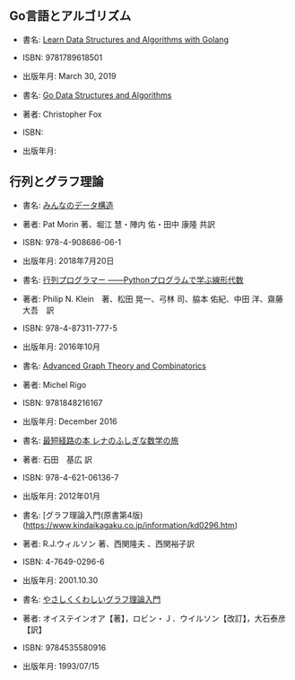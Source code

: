 
## Go言語とアルゴリズム

* 書名: [Learn Data Structures and Algorithms with Golang](https://www.packtpub.com/application-development/learn-data-structures-and-algorithms-golang)
* ISBN: 9781789618501
* 出版年月: March 30, 2019

* 書名: [Go Data Structures and Algorithms](https://bookboon.com/en/go-data-structures-and-algorithms-ebook)
* 著者:  Christopher Fox
* ISBN: 
* 出版年月: 


## 行列とグラフ理論


* 書名: [みんなのデータ構造](https://www.lambdanote.com/collections/custom-collection/products/opendatastructures-ebook)
* 著者: Pat Morin 著、堀江 慧・陣内 佑・田中 康隆 共訳
* ISBN: 978-4-908686-06-1
* 出版年月: 2018年7月20日

* 書名: [行列プログラマー ――Pythonプログラムで学ぶ線形代数](https://www.oreilly.co.jp/books/9784873117775/)
* 著者: Philip N. Klein　著、松田 晃一、弓林 司、脇本 佑紀、中田 洋、齋藤 大吾　訳
* ISBN: 978-4-87311-777-5
* 出版年月: 2016年10月

* 書名: [Advanced Graph Theory and Combinatorics](https://learning.oreilly.com/library/view/advanced-graph-theory/9781848216167/)
* 著者:  Michel Rigo
* ISBN: 9781848216167
* 出版年月: December 2016


* 書名: [最短経路の本 レナのふしぎな数学の旅](https://www.maruzen-publishing.co.jp/item/b294237.html)
* 著者: 石田　基広 訳
* ISBN: 978-4-621-06136-7
* 出版年月: 2012年01月


* 書名: [グラフ理論入門(原書第4版)(https://www.kindaikagaku.co.jp/information/kd0296.htm)
* 著者:  R.J.ウィルソン 著、西関隆夫 、西関裕子訳
* ISBN: 4-7649-0296-6
* 出版年月: 2001.10.30

* 書名: [やさしくくわしいグラフ理論入門](https://www.nippyo.co.jp/shop/book/1274.html)
* 著者: オイステインオア【著】，ロビン・Ｊ．ウイルソン【改訂】，大石泰彦【訳】
* ISBN: 9784535580916
* 出版年月: 1993/07/15


